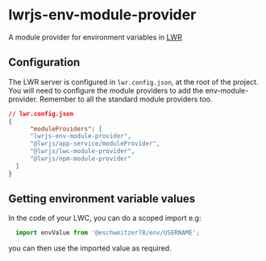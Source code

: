 # lwrjs-env-module-provider
A module provider for environment variables in [LWR](https://developer.salesforce.com/docs/platform/lwr/overview)

## Configuration

The LWR server is configured in `lwr.config.json`, at the root of the project. You will need to configure the module providers
to add the env-module-provider. Remember to all the standard module providers too.

```json
// lwr.config.json
{
      "moduleProviders": [
      "lwrjs-env-module-provider",
      "@lwrjs/app-service/moduleProvider",
      "@lwrjs/lwc-module-provider",
      "@lwrjs/npm-module-provider"
  ]
}
```

## Getting environment variable values

In the code of your LWC, you can do a scoped import e.g:

```javascript
  import envValue from '@eschweitzer78/env/USERNAME';
```

you can then use the imported value as required.